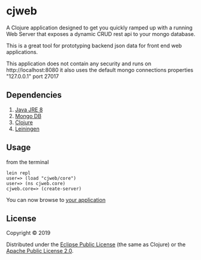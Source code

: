# cjweb

A Clojure application designed to get you quickly ramped up with a running Web Server that exposes a dynamic CRUD rest api to your mongo database.

This is a great tool for prototyping backend json data for front end web applications.

This application does not contain any security and runs on http://localhost:8080 it also uses the default mongo
connections properties  "127.0.0.1" port 27017
 
## Dependencies 
  1. [Java JRE 8][java] 
  2. [Mongo DB][mongo]
  3. [Clojure][clojure]
  3. [Leiningen][leiningen]

## Usage
from the terminal
 ````
 lein repl
 user=> (load "cjweb/core")
 user=> (ns cjweb.core)
 cjweb.core=> (create-server)
 ````
You can now browse to [your application][appurl]
## License

Copyright © 2019

Distributed under the [Eclipse Public License](http://www.eclipse.org/legal/epl-v10.html) (the same as Clojure) or
the [Apache Public License 2.0](http://www.apache.org/licenses/LICENSE-2.0.html).

[java]:http://www.oracle.com/technetwork/java/javase/downloads/jre8-downloads-2133155.html
[mongo]:https://www.mongodb.com/download-center#community
[appurl]:http://localhost:8080/mongo
[leiningen]:https://leiningen.org/
[clojure]:https://clojure.org/guides/getting_started